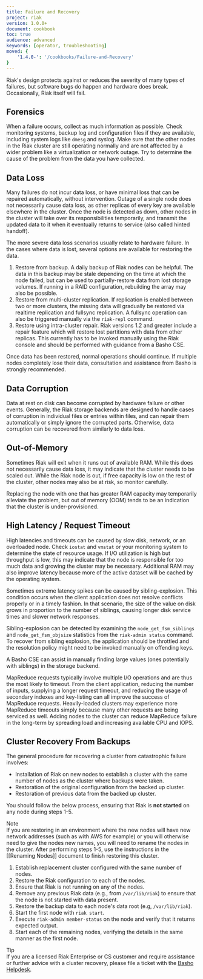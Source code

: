 ```yaml
---
title: Failure and Recovery
project: riak
version: 1.0.0+
document: cookbook
toc: true
audience: advanced
keywords: [operator, troubleshooting]
moved: {
    '1.4.0-': '/cookbooks/Failure-and-Recovery'
}
---
```


Riak's design protects against or reduces the severity of many types of
failures, but software bugs do happen and hardware does break.
Occasionally, Riak itself will fail.

## Forensics
When a failure occurs, collect as much information as possible. Check
monitoring systems, backup log and configuration files if they are
available, including system logs like `dmesg` and syslog. Make sure that
the other nodes in the Riak cluster are still operating normally and are
not affected by a wider problem like a virtualization or network outage.
Try to determine the cause of the problem from the data you have collected.

## Data Loss
Many failures do not incur data loss, or have minimal loss that can be
repaired automatically, without intervention. Outage of a single node
does not necessarily cause data loss, as other replicas of every key are
available elsewhere in the cluster. Once the node is detected as down,
other nodes in the cluster will take over its responsibilities
temporarily, and transmit the updated data to it when it eventually
returns to service (also called hinted handoff).

The more severe data loss scenarios usually relate to hardware failure.
In the cases where data is lost, several options are available for
restoring the data.

1.  Restore from backup. A daily backup of Riak nodes can be helpful.
    The data in this backup may be stale depending on the time  at which
    the node failed, but can be used  to partially-restore data from
    lost storage volumes. If running in a RAID configuration, rebuilding
    the array may also be possible.
2.  Restore from multi-cluster replication. If replication is enabled
    between two or more clusters, the missing data will gradually be
    restored via realtime replication and fullsync replication. A
    fullsync operation can also be triggered manually via the
    `riak-repl` command.
3.  Restore using intra-cluster repair. Riak versions 1.2 and greater
    include a repair feature which will restore lost partitions with
    data from other replicas. This currently has to be invoked manually
    using the Riak console and should be performed with guidance from a
    Basho CSE.

Once data has been restored, normal operations should continue. If
multiple nodes completely lose their data, consultation and assistance
from Basho is strongly recommended.

## Data Corruption
Data at rest on disk can become corrupted by hardware failure or other
events. Generally, the Riak storage backends are designed to handle
cases of corruption in individual files or entries within files, and can
repair them automatically or simply ignore the corrupted parts.
Otherwise, data corruption can be recovered from similarly to data loss.

## Out-of-Memory
Sometimes Riak will exit when it runs out of available RAM. While this
does not necessarily cause data loss, it may indicate that the cluster
needs to be scaled out. While the Riak node is out, if free capacity is
low on the rest of the cluster, other nodes may also be at risk, so
monitor carefully.

Replacing the node with one that has greater RAM capacity may temporarily
alleviate the problem, but out of memory (OOM) tends to be an indication
that the cluster is under-provisioned.

## High Latency / Request Timeout
High latencies and timeouts can be caused by slow disk, network, or an
overloaded node. Check `iostat` and `vmstat` or your monitoring system to
determine the state of resource usage. If I/O utilization is high but
throughput is low, this may indicate that the node is responsible for
too much data and growing the cluster may be necessary. Additional RAM
may also improve latency because more of the active dataset will be
cached by the operating system.

Sometimes extreme latency spikes can be caused by sibling-explosion.
This condition occurs  when the client application does not resolve
conflicts properly or in a timely fashion. In that scenario, the size of
the value on disk grows in proportion to the number of siblings, causing
longer disk service times and slower network responses.

Sibling-explosion can be detected by examining the
`node_get_fsm_siblings` and `node_get_fsm_objsize` statistics from the
`riak-admin status` command. To recover from sibling explosion, the
application should be throttled and the resolution policy might need to
be invoked manually on offending keys.

A Basho CSE can assist in manually finding large values (ones
potentially with siblings) in the storage backend.

MapReduce requests typically involve multiple I/O operations and are
thus the most likely to timeout. From the client application, reducing
the number of inputs, supplying a longer request timeout, and reducing
the usage of secondary indexes and key-listing can all improve the
success of MapReduce requests. Heavily-loaded clusters may experience
more MapReduce timeouts simply because many other requests are being
serviced as well. Adding nodes to the cluster can reduce MapReduce
failure in the long-term by spreading load and increasing available CPU
and IOPS.

## Cluster Recovery From Backups
The general procedure for recovering a cluster from catastrophic failure
involves:

- Installation of Riak on new nodes to establish a cluster with
the same number of nodes as the cluster where backups were taken.
- Restoration of the original configuration from the backed up cluster.
- Restoration of previous data from the backed up cluster.

You should follow the below process, ensuring that Riak is **not started** on any node during steps 1-5.

<div class="note"><div class="title">Note</div>
If you are restoring in an environment where the new nodes will have new network addresses (such as with AWS for example) or you will otherwise need to give the nodes new names, you will need to rename the nodes in the cluster.  After performing steps 1-5, use the instructions in the [[Renaming Nodes]] document to finish restoring this cluster.
</div>

1. Establish replacement cluster configured with the same number of nodes.
2. Restore the Riak configuration to each of the nodes.
3. Ensure that Riak is not running on any of the nodes.
4. Remove any previous Riak data (e.g., from `/var/lib/riak`) to ensure that
   the node is not started with data present.
5. Restore the backup data to each node's data root (e.g, `/var/lib/riak`).
6. Start the first node with `riak start`.
7. Execute `riak-admin member-status` on the node and verify that it returns expected output.
8. Start each of the remaining nodes, verifying the details in the same manner as the first node.

<div class="info"><div class="title">Tip</div> If you are a licensed Riak Enterprise or CS customer and require assistance or further advice with a cluster recovery, please file a ticket with the <a href="https://help.basho.com">Basho Helpdesk</a>.
</div>
